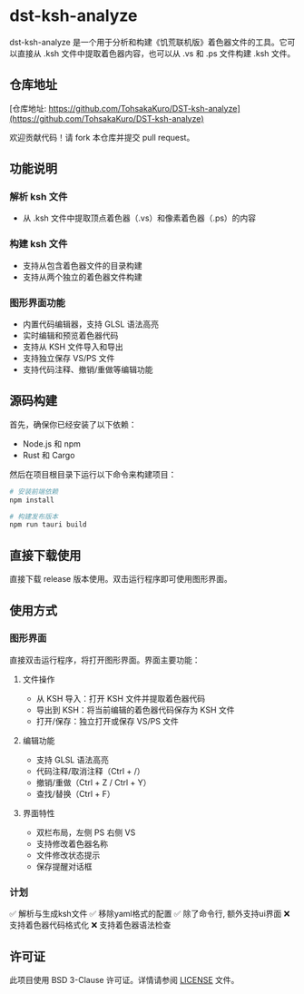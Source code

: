 # dst-ksh-analyze

dst-ksh-analyze 是一个用于分析和构建《饥荒联机版》着色器文件的工具。它可以直接从 .ksh 文件中提取着色器内容，也可以从 .vs 和 .ps 文件构建 .ksh 文件。

## 仓库地址

[仓库地址: https://github.com/TohsakaKuro/DST-ksh-analyze](https://github.com/TohsakaKuro/DST-ksh-analyze)

欢迎贡献代码！请 fork 本仓库并提交 pull request。


## 功能说明

### 解析 ksh 文件
- 从 .ksh 文件中提取顶点着色器（.vs）和像素着色器（.ps）的内容

### 构建 ksh 文件
- 支持从包含着色器文件的目录构建
- 支持从两个独立的着色器文件构建

### 图形界面功能
- 内置代码编辑器，支持 GLSL 语法高亮
- 实时编辑和预览着色器代码
- 支持从 KSH 文件导入和导出
- 支持独立保存 VS/PS 文件
- 支持代码注释、撤销/重做等编辑功能

## 源码构建

首先，确保你已经安装了以下依赖：
- Node.js 和 npm
- Rust 和 Cargo

然后在项目根目录下运行以下命令来构建项目：

```sh
# 安装前端依赖
npm install

# 构建发布版本
npm run tauri build
```

## 直接下载使用

直接下载 release 版本使用。双击运行程序即可使用图形界面。

## 使用方式

### 图形界面

直接双击运行程序，将打开图形界面。界面主要功能：

1. 文件操作
   - 从 KSH 导入：打开 KSH 文件并提取着色器代码
   - 导出到 KSH：将当前编辑的着色器代码保存为 KSH 文件
   - 打开/保存：独立打开或保存 VS/PS 文件

2. 编辑功能
   - 支持 GLSL 语法高亮
   - 代码注释/取消注释（Ctrl + /）
   - 撤销/重做（Ctrl + Z / Ctrl + Y）
   - 查找/替换（Ctrl + F）

3. 界面特性
   - 双栏布局，左侧 PS 右侧 VS
   - 支持修改着色器名称
   - 文件修改状态提示
   - 保存提醒对话框

### 计划

✅ 解析与生成ksh文件
✅ 移除yaml格式的配置
✅ 除了命令行, 额外支持ui界面
❌ 支持着色器代码格式化
❌ 支持着色器语法检查

## 许可证

此项目使用 BSD 3-Clause 许可证。详情请参阅 [LICENSE](./LICENSE) 文件。
